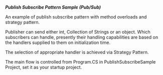 ***Publish Subscribe Pattern Sample (Pub/Sub)***

An example of publish subscribe pattern with method overloads and strategy pattern.

Publisher can send either int, Collection of Strings or an object.
Which subscribers can handle, presently their handling capabilities are based on the handlers supplied to them on initialization time.

The selection of appropriate handler is achieved via Strategy Pattern.


The main flow is controlled from Program.CS in PublishSubscribeSample Project, set it as your startup project.
